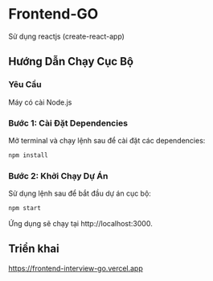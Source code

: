 # Frontend-GO

Sử dụng reactjs (create-react-app)

## Hướng Dẫn Chạy Cục Bộ

### Yêu Cầu

Máy có cài Node.js

### Bước 1: Cài Đặt Dependencies

Mở terminal và chạy lệnh sau để cài đặt các dependencies:

```bash
npm install
```

### Bước 2: Khởi Chạy Dự Án

Sử dụng lệnh sau để bắt đầu dự án cục bộ:

```bash
npm start
```
Ứng dụng sẽ chạy tại http://localhost:3000.

## Triển khai

https://frontend-interview-go.vercel.app
